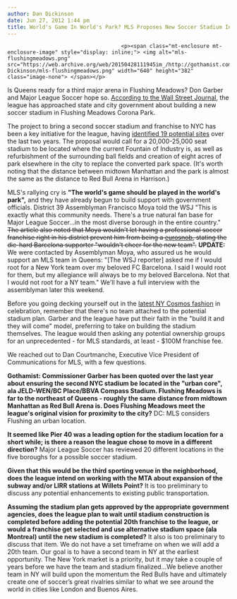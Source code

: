 ```yaml
---
author: Dan Dickinson
date: Jun 27, 2012 1:44 pm
title: World's Game In World's Park? MLS Proposes New Soccer Stadium In Flushing Meadows
---
```


	
										<p><span class="mt-enclosure mt-enclosure-image" style="display: inline;"> <img alt="mls-flushingmeadows.png" src="https://web.archive.org/web/20150428111945im_/http://gothamist.com/attachments/Dan Dickinson/mls-flushingmeadows.png" width="640" height="382" class="image-none"> </span></p>

<p>Is Queens ready for a third major arena in Flushing Meadows?  Don Garber and Major League Soccer hope so.  <a href="https://web.archive.org/web/20150428111945/http://online.wsj.com/article/SB10001424052702303640804577491090757743910.html">According to the Wall Street Journal</a>, the league has approached state and city government about building a new soccer stadium in Flushing Meadows Corona Park.</p>

<p>The project to bring a second soccer stadium and franchise to NYC has been a key initiative for the league, having <a href="https://web.archive.org/web/20150428111945/http://gothamist.com/2012/03/10/mls_still_set_on_a_soccer_stadium_s.php">identified 19 potential sites</a> over the last two years.  The proposal would call for a 20,000-25,000 seat stadium to be located where the current Fountain of Industry is, as well as refurbishment of the surrounding ball fields and creation of eight acres of park elsewhere in the city to replace the converted park space.  (It&apos;s worth noting that the distance between midtown Manhattan and the park is almost the same as the distance to Red Bull Arena in Harrison.)</p>

<p>MLS&apos;s rallying cry is <strong>&quot;The world&apos;s game should be played in the world&apos;s park&quot;,</strong> and they have already begun to build support with government officials. District 39 Assemblyman Francisco Moya told the WSJ &quot;This is exactly what this community needs. There&apos;s a true natural fan base for Major League Soccer&#x2026;in the most diverse borough in the entire country.&quot;  <strike>The article also noted that Moya wouldn&apos;t let having a professional soccer franchise right in his district prevent him from being a <a href="https://web.archive.org/web/20150428111945/http://www.urbandictionary.com/define.php?term=eurosnob">eurosnob</a>, stating the die-hard Barcelona supporter &quot;wouldn&apos;t cheer for the new team&quot;.</strike> <strong>UPDATE:</strong> We were contacted by Assemblyman Moya, who assured us he would support an MLS team in Queens:  &quot;[The WSJ reporter] asked me if I would root for a New York team over my beloved FC Barcelona.  I said I would root for them, but my allegiance will always be to my beloved Barcelona.  Not that I would not root for a NY team.&quot;  We&apos;ll have a full interview with the assemblyman later this weekend.</p>

<p>Before you going decking yourself out in the <a href="https://web.archive.org/web/20150428111945/http://www.beautifulgear.com/2011/07/umbro-new-york-cosmos-blackout-collection/">latest NY Cosmos fashion</a> in celebration, remember that there&apos;s no team attached to the potential stadium plan.  Garber and the league have put their faith in the &quot;build it and they will come&quot; model, preferring to take on building the stadium themselves. The league would then asking any potential ownership groups for an unprecedented - for MLS standards, at least - $100M franchise fee.</p>

<p>We reached out to Dan Courtmanche, Executive Vice President of Communications for MLS, with a few questions.</p>

<p><strong>Gothamist: Commissioner Garber has been quoted over the last year about ensuring the second NYC stadium be located in the &quot;urban core&quot;, ala JELD-WEN/BC Place/BBVA Compass Stadium.  Flushing Meadows is far to the northeast of Queens - roughly the same distance from midtown Manhattan as Red Bull Arena is.  Does Flushing Meadows meet the league&apos;s original vision for proximity to the city?</strong> DC: MLS considers Flushing an urban location.</p>

<p><strong>It seemed like Pier 40 was a leading option for the stadium location for a short while; is there a reason the league chose to move in a different direction?</strong> Major League Soccer has reviewed 20 different locations in the five boroughs for a possible soccer stadium.</p>

<p><strong>Given that this would be the third sporting venue in the neighborhood, does the league intend on working with the MTA about expansion of the subway and/or LIRR stations at Willets Point?</strong>  It is too preliminary to discuss any potential enhancements to existing public transportation. </p>

<p><strong>Assuming the stadium plan gets approved by the appropriate government agencies, does the league plan to wait until stadium construction is completed before adding the potential 20th franchise to the league, or would a franchise get selected and use alternative stadium space (ala Montreal) until the new stadium is completed?</strong>  It also is too preliminary to discuss that item.  We do not have a set timeframe on when we will add a 20th team.  Our goal is to have a second team in NY at the earliest opportunity.  The New York market is a priority, but it may take a couple of years before we have the team and stadium finalized...We believe another team in NY will build upon the momentum the Red Bulls have and ultimately create one of soccer&#x2019;s great rivalries similar to what we see around the world in cities like London and Buenos Aires.</p>					
										
									
				